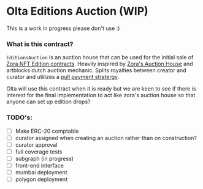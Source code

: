 # Olta Editions Auction (WIP)

This is a work in progress please don't use :)

### What is this contract?
`EditionsAuction` is an auction house that can be used for the initial sale of [Zora NFT Edition contracts](https://github.com/ourzora/nft-editions). Heavily inspired by [Zora's Auction House](https://github.com/ourzora/auction-house) and artblocks dutch auction mechanic. Splits royalties between creator and curator and utilizes a [pull payment stratergy](https://docs.openzeppelin.com/contracts/2.x/api/payment#PullPayment).

Olta will use this contract when it is ready but we are keen to see if there is interest for the final implementation to act like zora's auction house so that anyone can set up edition drops?

### TODO's:

- [ ] Make ERC-20 comptable
- [ ] curator assigned when creating an auction rather than on construction?
- [ ] curator approval
- [ ] full coverage tests
- [ ] subgraph (in progress)
- [ ] front-end interface
- [ ] mumbai deployment
- [ ] polygon deployment
